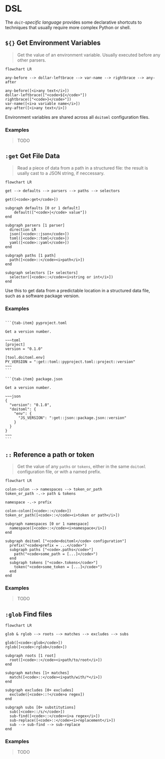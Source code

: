 # DSL

The _`doit`-specific language_ provides some declarative shortcuts to techniques that
usually require more complex Python or shell.

## `${}` Get Environment Variables

> Get the value of an environment variable. Usually executed before any other parsers.

<div class="jp-Mermaid">

```{mermaid}
flowchart LR

any-before --> dollar-leftbrace --> var-name --> rightbrace --> any-after

any-before([<i>any text</i>])
dollar-leftbrace(["<code>${</code>"])
rightbrace(["<code>}</code>"])
var-name([<i>a variable name</i>])
any-after([<i>any text</i>])
```

</div>

Environment variables are shared across all `doitoml` configuration files.

### Examples

> TODO

## `:get` Get File Data

> Read a piece of data from a path in a structured file: the result is usally cast to a
> JSON string, if neccessary.

<div class="jp-Mermaid">

```{mermaid}
flowchart LR

get --> defaults --> parsers --> paths --> selectors

get([<code>:get</code>])

subgraph defaults [0 or 1 default]
    default(["<code>|</code> value"])
end

subgraph parsers [1 parser]
  direction LR
  json([<code>::json</code>])
  toml([<code>::toml</code>])
  yaml([<code>::yaml</code>])
end

subgraph paths [1 path]
  path([<code>::</code><i>path</i>])
end

subgraph selectors [1+ selectors]
  selector([<code>::</code><i>string or int</i>])
end
```

</div>

Use this to get data from a predictable location in a structured data file, such as a
software package version.

### Examples

````{tab-set}

```{tab-item} pyproject.toml

Get a version number.

~~~toml
[project]
version = "0.1.0"

[tool.doitoml.env]
PY_VERSION = ":get::toml::pyproject.toml::project::version"
~~~
```

```{tab-item} package.json

Get a version number.

~~~json
{
  "version": "0.1.0",
  "doitoml": {
    "env": {
      "JS_VERSION": ":get::json::package.json::version"
    }
  }
}
~~~
```

````

## `::` Reference a path or token

> Get the value of any `paths` or `tokens`, either in the same `doitoml` configuration
> file, or with a named prefix.

<div class="jp-Mermaid">

```{mermaid}
flowchart LR

colon-colon --> namespaces --> token_or_path
token_or_path -.-> path & tokens

namespace -.-> prefix

colon-colon([<code>::</code>])
token_or_path([<code>::</code><i>token or path</i>])

subgraph namespaces [0 or 1 namespace]
  namespace([<code>::</code><i>namespace</i>])
end

subgraph doitoml ["<code>doitoml</code> configuration"]
  prefix("<code>prefix = ...</code>")
  subgraph paths ["<code>.paths</code>"]
    path("<code>some_path = [...]</code>")
  end
  subgraph tokens ["<code>.tokens</code>"]
    token("<code>some_token = [...]</code>")
  end
end
```

</div>

### Examples

> TODO

## `:glob` Find files

<div class="jp-Mermaid">

```{mermaid}
flowchart LR

glob & rglob --> roots --> matches --> excludes --> subs

glob([<code>:glob</code>])
rglob([<code>:rglob</code>])

subgraph roots [1 root]
  root([<code>::</code><i>path/to/root</i>])
end

subgraph matches [1+ matches]
  match([<code>::</code><i>path/with/*</i>])
end

subgraph excludes [0+ excludes]
  exclude([<code>::!</code>a regex])
end

subgraph subs [0+ substitutions]
  sub([<code>::/s/</code>])
  sub-find([<code>::</code><i>a regex</i>])
  sub-replace([<code>::</code><i>replacement</i>])
  sub --> sub-find --> sub-replace
end
```

</div>

### Examples

> TODO

